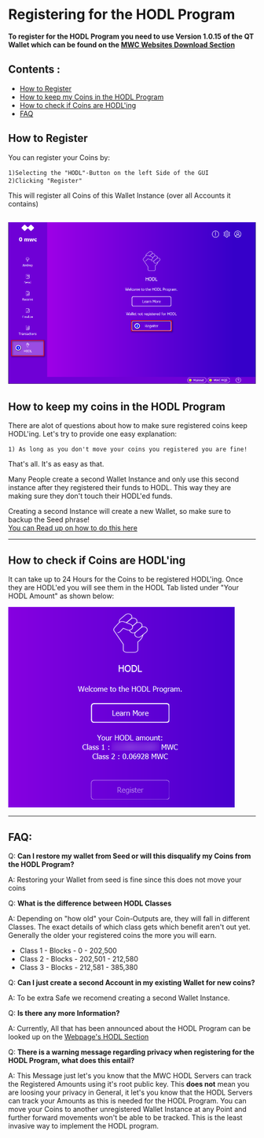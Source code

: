 
# Registering for the HODL Program

**To register for the HODL Program you need to use Version 1.0.15 of the QT Wallet which can be found on the [MWC Websites Download Section](https://www.mwc.mw/downloads)**


## Contents : 
  * [How to Register](#How-to-Register)
  * [How to keep my Coins in the HODL Program](#How-to-keep-my-coins-in-the-HODL-Program)
  * [How to check if Coins are HODL'ing](#How-to-check-if-Coins-are-HODLing)
  * [FAQ](#FAQ)
  
## How to Register

  You can register your Coins by:
  
	1)Selecting the "HODL"-Button on the left Side of the GUI
	2)Clicking "Register"
	
  This will register all Coins of this Wallet Instance (over all Accounts it contains)
<br />
  
  ![register_HODL](/static/img/register_HODL.png "Registering for HODL Program")
<br />
------

## How to keep my coins in the HODL Program

  There are alot of questions about how to make sure registered coins keep HODL'ing.
  Let's try to provide one easy explanation: 
  
	1) As long as you don't move your coins you registered you are fine! 
  
  That's all. It's as easy as that.
  
  Many People create a second Wallet Instance and only use this second instance after they registered their funds to HODL. 
  This way they are making sure they don't touch their HODL'ed funds. 
  
  Creating a second Instance will create a new Wallet, so make sure to backup the Seed phrase!<br />
  [You can Read up on how to do this here](create_Instance_qt-wallet.md)
    
------

## How to check if Coins are HODL'ing

  It can take up to 24 Hours for the Coins to be registered HODL'ing.
  Once they are HODL'ed you will see them in the HODL Tab listed under "Your HODL Amount" as shown below:
   

  ![check_HODL_amount](/static/img/check_HODL_amount.png "Registering for HODL Program")
  
------
 
## FAQ: 

  Q: **Can I restore my wallet from Seed or will this disqualify my Coins from the HODL Program?** 
 
  A: Restoring your Wallet from seed is fine since this does not move your coins
  
  Q: **What is the difference between HODL Classes** 
  
  A: Depending on "how old" your Coin-Outputs are, they will fall in different Classes.
  The exact details of which class gets which benefit aren't out yet. Generally the older your registered coins the more you will earn.
  
  * Class 1 - Blocks - 0 - 202,500
  * Class 2 - Blocks - 202,501 - 212,580
  * Class 3 - Blocks - 212,581 - 385,380
  
  Q: **Can I just create a second Account in my existing Wallet for new coins?** 
  
  A: To be extra Safe we recomend creating a second Wallet Instance. 
  
  Q: **Is there any more Information?** 
  
  A: Currently, All that has been announced about the HODL Program can be looked up on the [Webpage's HODL Section](https://www.mwc.mw/hodl)
  
  Q: **There is a warning message regarding privacy when registering for the HODL Program, what does this entail?** 
  
  A: This Message just let's you know that the MWC HODL Servers can track the Registered Amounts using it's root public key.
  This **does not** mean you are loosing your privacy in General, it let's you know that the HODL Servers can track your Amounts as this is needed for the HODL Program.
  You can move your Coins to another unregistered Wallet Instance at any Point and further forward movements won't be able to be tracked.
  This is the least invasive way to implement the HODL program.
  
  
  